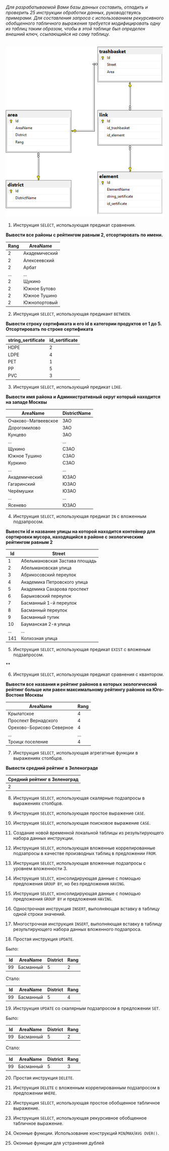 ###### Для разрабатываемой Вами базы данных составить, отладить и проверить 25 инструкции обработки данных, руководствуясь примерами. Для составления запроса с использованием рекурсивного обобщенного табличного выражения требуется модифицировать одну из таблиц таким образом, чтобы в этой таблице был определен внешний ключ, ссылающийся на саму таблицу.

![](https://github.com/zakolm/Database/blob/master/lab_01/Diagram.png)

1. Инструкция ```SELECT```, использующая предикат сравнения.

**Вывести все районы с рейтингом равным 2, отсортировать по имени.**

| Rang | AreaName |
|---|---|
| 2 | Академический |
| 2	| Алексеевский |
| 2	| Арбат |
| ... | ... |
| 2	| Щукино |
| 2	| Южное Бутово |
| 2	| Южное Тушино |
| 2	| Южнопортовый |

2. Инструкция ```SELECT```, использующая предикант ```BETWEEN```.

**Вывести строку сертификата и его id в категории продуктов от 1 до 5. Отсортировать по строке сертификата**

| string_sertificate | id_sertificate |
|---|---|
| HDPE | 2 |
| LDPE | 4 |
| PET |	1 |
| PP	| 5 |
| PVC	| 3 |

3. Инструкция ```SELECT```, использующий предикат ```LIKE```.

**Вывести имя района и Административный округ который находится на западе Москвы**

| AreaName | DistrictName |
|---|---|
| Очаково-Матвеевское |	ЗАО |
| Дорогомилово |	ЗАО |
| Кунцево |	ЗАО |
|...|...|
| Щукино |	СЗАО |
| Южное Тушино |	СЗАО |
| Куркино |	СЗАО |
|...|...|
| Академический |	ЮЗАО |
| Гагаринский |	ЮЗАО |
| Черёмушки |	ЮЗАО |
|...|...|
| Ясенево |	ЮЗАО | 

4. Инструкция ```SELECT```, использующая предикат ```IN``` с вложенным подзапросом.

**Вывести id и название улицы на которой находится контейнер для сортировки мусора, находящийся в районе с экологическим рейтингом равным 2**

| Id | Street |
|---|---|
| 1	| Абельмановская Застава площадь |
| 2	| Абельмановская улица |
| 3	| Абрикосовский переулок |
| 4	| Академика Петровского улица |
| 5	| Академика Сахарова проспект |
| 6	| Барыковский переулок |
| 7	| Басманный 1-й переулок |
| 8	| Басманный переулок |
| 9	| Басманный тупик |
| 10 |Бауманская 2-я улица |
|...|...|
| 141	| Колхозная улица |

5. Инструкция ```SELECT```, использующая предикат ```EXIST``` с вложеным подзапросом.

**

6. Инструкция ```SELECT```, использующая предикат сравнения с квантором.

**Вывести все названия и рейтинг районов в которых экологический рейтинг больше или равен максимальному рейтингу районов на Юго-Востоке Москвы**

| AreaName | Rang |
|---|---|
| Крылатское |	4 |
| Проспект Вернадского |	4 |
| Орехово-Борисово Северное |	4 |
|...|...|
| Троицк поселение |	4 |


7. Инструкция ```SELECT```, использующая агрегатные функции в выражениях столбцов.

**Вывести средний рейтинг в Зеленограде**

|Средний рейтинг в Зеленоград|
|---|
| 2 |

8. Инструкция ```SELECT```, использующая скалярные подзапросы в выражениях столбцов.

9. Инструкция ```SELECT```, использующая простое выражение ```CASE```.

10. Инструкция ```SELECT```, использующая поисковое выражение ```CASE```.

11. Создание новой временной локальной таблицы из результирующего набора данных инструкции.

12. Инструкция ```SELECT```, использующая вложенные коррелированные подзапросы в качестве производных таблиц в предложении ```FROM```.

13. Инструкция ```SELECT```, использующая вложенные подзапросы с уровнем вложенности 3.

14. Инструкция ```SELECT```, консолидирующая данные с помощью предложения ```GROUP BY```, но без предложения ```HAVING```.

15. Инструкция ```SELECT```, консолидирующая данные с помощью предложения ```GROUP BY``` и предложения ```HAVING```.

16. Однострочная инструкция ```INSERT```, выполняющая вставку в таблицу одной строки значений.

17. Многострочная инструкция ```INSERT```, выполняющая вставку в таблицу результирующего набора данных вложенного подзапроса.

18. Простая инструкция ```UPDATE```.

Было:

| Id| AreaName | District | Rang |
|---|---|---|---|
| 99 | Басманный | 5 |	2 |

Стало:

| Id| AreaName | District | Rang |
|---|---|---|---|
| 99 | Басманный | 5 |	4 |

19. Инструкция ```UPDATE``` со скалярным подзапросом в предложении ```SET```.

Было:

| Id| AreaName | District | Rang |
|---|---|---|---|
| 99 | Басманный | 5 |	2 |

Стало:

| Id| AreaName | District | Rang |
|---|---|---|---|
| 99 | Басманный | 5 |	3 |

20. Простая инструкция ```DELETE```.

21. Инструкция ```DELETE``` с вложенным коррелированным подзапросом в предложении ```WHERE```.

22. Инструкция ```SELECT```, использующая простое обобщенное табличное выражение.

23. Инструкция ```SELECT```, использующая рекурсивное обобщенное табличное выражение.

24. Оконные функции. Использование конструкций ```MIN```/```MAX```/```AVG OVER()```.

25. Оконные функции для устранения дублей

